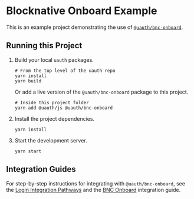 # Blocknative Onboard Example

This is an example project demonstrating the use of [`@uauth/bnc-onboard`](../../packages/bnc-onboard/).

## Running this Project

1. Build your local `uauth` packages.
    ```shell
    # From the top level of the uauth repo
    yarn install
    yarn build
    ```    
    Or add a live version of the `@uauth/bnc-onboard` package to this project.
    ```shell
    # Inside this project folder
    yarn add @uauth/js @uauth/bnc-onboard
    ```
    
2. Install the project dependencies.
    ```shell
    yarn install
    ```

3. Start the development server.
    ```shell
    yarn start
    ```

## Integration Guides

For step-by-step instructions for integrating with `@uauth/bnc-onboard`, see the [Login Integration Pathways](https://docs.unstoppabledomains.com/login-with-unstoppable/get-started-login/integration-pathways/) and the [BNC Onboard](https://docs.unstoppabledomains.com/login-with-unstoppable/login-integration-guides/bnc-onboard-guide/) integration guide.
